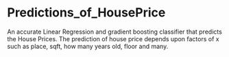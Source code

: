 # Predictions_of_HousePrice
An accurate Linear Regression and gradient boosting classifier that predicts the House Prices.
The prediction of house price depends upon factors of x such as place, sqft, how many years old, floor and many.
